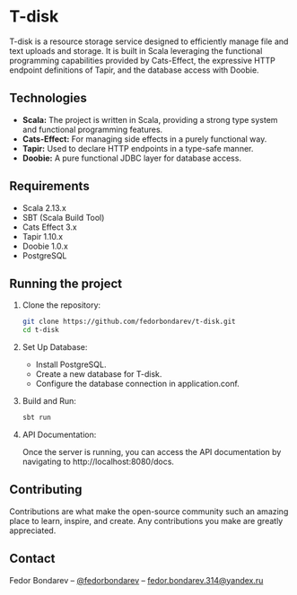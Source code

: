 # T-disk

T-disk is a resource storage service designed to efficiently manage file and text uploads and storage. It is built in
Scala leveraging the functional programming capabilities provided by Cats-Effect, the expressive HTTP endpoint
definitions of Tapir, and the database access with Doobie.

## Technologies

- **Scala:** The project is written in Scala, providing a strong type system and functional programming features.
- **Cats-Effect:** For managing side effects in a purely functional way.
- **Tapir:** Used to declare HTTP endpoints in a type-safe manner.
- **Doobie:** A pure functional JDBC layer for database access.

## Requirements

- Scala 2.13.x
- SBT (Scala Build Tool)
- Cats Effect 3.x
- Tapir 1.10.x
- Doobie 1.0.x
- PostgreSQL

## Running the project

1. Clone the repository:
   ```bash
   git clone https://github.com/fedorbondarev/t-disk.git
   cd t-disk
   ```
2. Set Up Database:
    - Install PostgreSQL.
    - Create a new database for T-disk.
    - Configure the database connection in application.conf.

3. Build and Run:
   ```bash
   sbt run
   ```

4. API Documentation:

   Once the server is running, you can access the API documentation by navigating to http://localhost:8080/docs.

## Contributing

Contributions are what make the open-source community such an amazing place to learn, inspire, and create. Any contributions you make are greatly appreciated.

## Contact

Fedor Bondarev – [@fedorbondarev](https://t.me/fedorbondarev) – fedor.bondarev.314@yandex.ru
